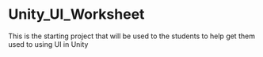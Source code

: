 # Unity_UI_Worksheet
This is the starting project that will be used to the students to help get them used to using UI in Unity

